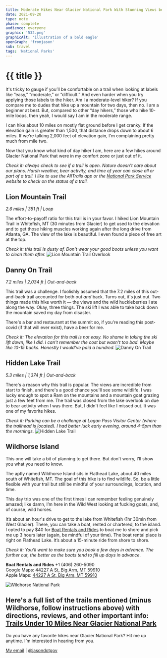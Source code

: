```yaml
---
title: Moderate Hikes Near Glacier National Park With Stunning Views beautiful
date: 2021-09-20
type: note
phase: complete
audience: everyone
graphic: '532.png'
graphicAlt: 'illustration of a bald eagle'
openGraph: 'fromjason'
sub: travel
tags: 'National Parks'
---
```

# {{ title }}

It's tricky to gauge if you’ll be comfortable on a trail when looking at labels like “easy,” “moderate,” or “difficult.” And even harder when you try applying those labels to the hiker. Am I a moderate-level hiker? If you compare me to dudes that hike up a mountain for two days, then no. I am a beginner at best. But, compared to other “day hikers,” those who hike 10-mile loops, then yeah, I would say I am in the moderate range. 

I can hike about 10 miles on mostly flat ground before I get cranky. If the elevation gain is greater than 1,500, that distance drops down to about 6 miles. If we’re talking 2,000 feet of elevation gain, I'm complaining pretty much from mile two. 

Now that you know what kind of day hiker I am, here are a few hikes around Glacier National Park that were in my comfort zone or just out of it. 

*Check it: always check to see if a trail is open. Nature doesn't care about our plans. Harsh weather, bear activity, and time of year can close all or part of a trail. I like to use the AllTrails app or the [National Park Service](https://www.nps.gov/glac/planyourvisit/trailstatusreports.htm) website to check on the status of a trail.* 

## Lion Mountain Trail
*2.6 miles  |  351 ft  |  Loop*

The effort-to-payoff ratio for this trail is in your favor. I hiked Lion Mountain Trail in Whitefish, MT (30 minutes from Glacier) to get used to the elevation and to get those hiking muscles working again after the long drive from Atlanta, GA. The view of the lake is beautiful. I even found a piece of free art at the top. 

*Check it: this trail is dusty af. Don't wear your good boots unless you want to clean them after.*
![Lion Mountain Trail Overlook](https://fromjason.xyz/img/IMG_2401.png)

## Danny On Trail
*7.2 miles | 2,034 ft | Out-and-back*

This trail was a challenge. I foolishly assumed that the 7.2 miles of this out-and-back trail accounted for both out *and* back. Turns out, it's just out. Two things made this hike worth it — the views and the wild huckleberries I ate along the way. Okay, three things. The ski lift I was able to take back down the mountain saved my day from disaster. 

There's a bar and restaurant at the summit so, if you're reading this post-covid (if that will ever exist), have a beer for me. 

*Check it: The elevation for this trail is not easy. No shame in taking the ski lift down, like I did. I can't remember the cost but wasn't too bad. Maybe like 10-15 bucks. Honestly I would've paid a hundred.*
![Danny On Trail](https://fromjason.xyz/img/IMG_2402.png)

## Hidden Lake Trail
*5.3 miles | 1,374 ft | Out-and-back*

There's a reason why this trail is popular. The views are incredible from start to finish, and there's a good chance you'll see some wildlife. I was lucky enough to spot a Ram on the mountains and a mountain goat grazing just a few feet from me. The trail was closed from the lake overlook on due to bear activity when I was there. But, I didn't feel like I missed out. It was one of my favorite hikes. 

*Check it: Parking can be a challenge at Logan Pass Visitor Center (where the trailhead is located). I had better luck early evening, around 4-5pm than the mornings.*
![Hidden Lake Trail ](https://fromjason.xyz/img/IMG_0181.png)

## Wildhorse Island
This one will take a bit of planning to get there. But don't worry, I'll show you what you need to know. 

The aptly named Wildhorse Island sits in Flathead Lake, about 40 miles south of Whitefish, MT. The goal of this hike is to find wildlife. So, be a little flexible with your trail but still be mindful of your surroundings, location, and time. 

This day trip was one of the first times I can remember feeling genuinely amazed; like damn, I’m here in the Wild West looking at fucking goats, and, of course, wild horses.   
  
It’s about an hour's drive to get to the lake from Whitefish (1hr 30min from West Glacier). There, you can take a boat, rented or chartered, to the island. I opted to pay $40 for [Boat Rentals and Rides](http://www.boatrentalsandrides.com/ "Boat rental to Wildhorse Island") to boat me to shore and pick me up 3 hours later (again, be mindful of your time). The boat rental place is right on Flathead Lake. It’s about a 15-minute ride from shore to shore.

*Check it: You'll want to make sure you book a few days in advance. The further out, the better as the boats tend to fill up days in advance.*  
  
**Boat Rentals and Rides**
‭+1 (406) 260-5090‬  
Google Maps: [44227 A St, Big Arm, MT 59910](https://goo.gl/maps/ip6Q1okHmx2mUzZ97)  
Apple Maps: [44227 A St, Big Arm, MT 59910](https://maps.apple.com/?address=44227%20A%20St,%20Big%20Arm,%20MT%20%2059910,%20United%20States&auid=15162802519812017722&ll=47.799324,-114.290313&lsp=9902&q=Big%20Arm%20Boat%20Rentals%20And%20Rides&_ext=ChkKBQgEEOIBCgQIBRADCgQIBhB0CgQIChAAEiYpd4mgEb3lR0Ax19tLCQKTXMA59V7GbePmR0BBrzIk7iaSXMBQAw%3D%3D&t=mhttps://maps.apple.com/?address=44227%20A%20St,%20Big%20Arm,%20MT%20%2059910,%20United%20States&auid=15162802519812017722&ll=47.799324,-114.290313&lsp=9902&q=Big%20Arm%20Boat%20Rentals%20And%20Rides&_ext=ChkKBQgEEOIBCgQIBRADCgQIBhB0CgQIChAAEiYpd4mgEb3lR0Ax19tLCQKTXMA59V7GbePmR0BBrzIk7iaSXMBQAw%3D%3D&t=m)  

![Wildhorse National Park](https://fromjason.xyz/img/IMG_2404.png)

Here's a full list of the trails mentioned (minus Wildhorse, follow instructions above) with directions, reviews, and other important info: [Trails Under 10 Miles Near Glacier National Park](https://www.alltrails.com/lists/trails-under-10-miles-near-glacier-national-park)
---- 

Do you have any favorite hikes near Glacier National Park? Hit me up anytime. I’m interested in hearing from you.

[My email](mailto:inbox@jvelazquez.email) | [@jasondotgov](https://instagram.com/jasondotgov "My Instagram")

